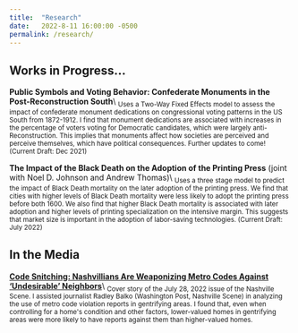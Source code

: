 ```yaml
---
title:  "Research"
date:   2022-8-11 16:00:00 -0500
permalink: /research/
---
```


## Works in Progress...

**Public Symbols and Voting Behavior: Confederate Monuments in the Post-Reconstruction South**\\
<sub>Uses a Two-Way Fixed Effects model to assess the impact of confederate monument dedications on congressional voting patterns in the US South from 1872-1912. I find that monument dedications are associated with increases in the percentage of voters voting for Democratic candidates, which were largely anti-Reconstruction. This implies that monuments affect how societies are perceived and perceive themselves, which have political consequences. Further updates to come! (Current Draft: Dec 2021)</sub>

**The Impact of the Black Death on the Adoption of the Printing Press**
(joint with Noel D. Johnson and Andrew Thomas)\\
<sub>Uses a three stage model to predict the impact of Black Death mortality on the later adoption of the printing press. We find that cities with higher levels of Black Death mortality were less likely to adopt the printing press before both 1600. We also find that higher Black Death mortality is associated with later adoption and higher levels of printing specialization on the intensive margin. This suggests that market size is important in the adoption of labor-saving technologies. (Current Draft: July 2022)</sub>

## In the Media

**[Code Snitching: Nashvillians Are Weaponizing Metro Codes Against ‘Undesirable’ Neighbors](https://www.nashvillescene.com/news/coverstory/code-snitching-nashvillians-are-weaponizing-metro-codes-against-undesirable-neighbors/article_5e94bd56-0c67-11ed-af4e-e3d04ad7e500.html)**\\
<sub>Cover story of the July 28, 2022 issue of the Nashville Scene. I assisted journalist Radley Balko (Washington Post, Nashville Scene) in analyzing the use of metro code violation reports in gentrifying areas. I found that, even when controlling for a home's condition and other factors, lower-valued homes in gentrifying areas were more likely to have reports against them than higher-valued homes.</sub>